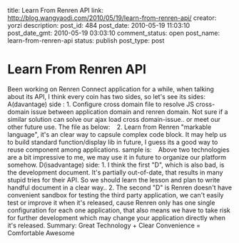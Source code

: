 title: Learn From Renren API
link: http://blog.wangyaodi.com/2010/05/19/learn-from-renren-api/
creator: yorzi
description: 
post_id: 484
post_date: 2010-05-19 11:03:10
post_date_gmt: 2010-05-19 03:03:10
comment_status: open
post_name: learn-from-renren-api
status: publish
post_type: post

# Learn From Renren API

Been working on Renren Connect application for a while, when talking about its API, I think every coin has two sides, so let's see its sides: A(davantage) side : 1. Configure cross domain file to resolve JS cross-domain issue between application domain and renren domain. Not sure if a similar solution can solve our ajax load cross domain-issue.. or meet our other future use. The file as below: ` ` 2. Learn from Renren "markable language", it's an clear way to capsule complex code block. It may help us to build standard function/display lib in future, I guess its a good way to reuse component among applications. sample is: ` ` Above two technologies are a bit impressive to me, we may use it in future to organize our platform somehow. D(isadvantage) side: 1. I think the first "D", which is also bad, is the development document. It's partially out-of-date, that results in many stupid tries for their API. So we should learn the lesson and plan to write handful document in a clear way.. 2. The second "D" is Renren doesn't have convenient sandbox for testing the third party application, we can't easily test or improve it when it's released, cause Renren only has one single configuration for each one application, that also means we have to take risk for further development which may change your application directly when it's released. Summary: Great Technology + Clear Convenience = Comfortable Awesome